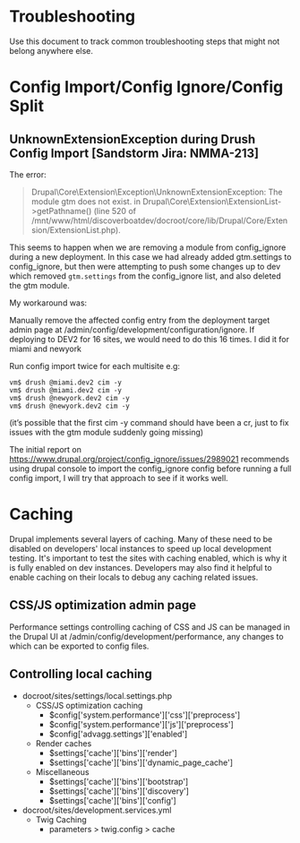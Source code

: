 Troubleshooting
===

Use this document to track common troubleshooting steps that might not belong anywhere else.

# Config Import/Config Ignore/Config Split

## UnknownExtensionException during Drush Config Import [Sandstorm Jira: NMMA-213]

The error:
> Drupal\Core\Extension\Exception\UnknownExtensionException: The module gtm does not exist. in Drupal\Core\Extension\ExtensionList->getPathname() (line 520 of /mnt/www/html/discoverboatdev/docroot/core/lib/Drupal/Core/Extension/ExtensionList.php).

This seems to happen when we are removing a module from config_ignore during a new deployment. In this case we had already added gtm.settings to config_ignore, but then were attempting to push some changes up to dev which removed `gtm.settings` from the config_ignore list, and also deleted the gtm module.

My workaround was:

Manually remove the affected config entry from the deployment target admin page at /admin/config/development/configuration/ignore. If deploying to DEV2 for 16 sites, we would need to do this 16 times. I did it for miami and newyork

Run config import twice for each multisite e.g:

    vm$ drush @miami.dev2 cim -y
    vm$ drush @miami.dev2 cim -y
    vm$ drush @newyork.dev2 cim -y
    vm$ drush @newyork.dev2 cim -y

(it’s possible that the first cim -y command should have been a cr, just to fix issues with the gtm module suddenly going missing)

The initial report on https://www.drupal.org/project/config_ignore/issues/2989021 recommends using drupal console to import the config_ignore config before running a full config import, I will try that approach to see if it works well.

# Caching

Drupal implements several layers of caching. Many of these need to be disabled on developers' local instances to speed up local development testing. It's important to test the sites with caching enabled, which is why it is fully enabled on dev instances. Developers may also find it helpful to enable caching on their locals to debug any caching related issues.

## CSS/JS optimization admin page

Performance settings controlling caching of CSS and JS can be managed in the Drupal UI at /admin/config/development/performance, any changes to which can be exported to config files.

## Controlling local caching

- docroot/sites/settings/local.settings.php
  - CSS/JS optimization caching
    - $config['system.performance']['css']['preprocess']
    - $config['system.performance']['js']['preprocess']
    - $config['advagg.settings']['enabled']
  - Render caches
    - $settings['cache']['bins']['render']
    - $settings['cache']['bins']['dynamic_page_cache']
  - Miscellaneous
    - $settings['cache']['bins']['bootstrap']
    - $settings['cache']['bins']['discovery']
    - $settings['cache']['bins']['config']
- docroot/sites/development.services.yml
  - Twig Caching
    - parameters > twig.config > cache
